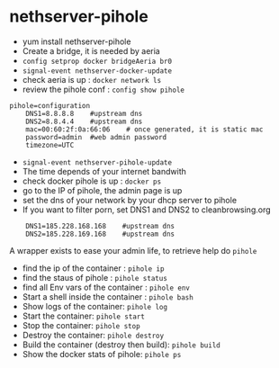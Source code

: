 # nethserver-pihole

- yum install nethserver-pihole
- Create a bridge, it is needed by aeria
- `config setprop docker bridgeAeria br0`
- `signal-event nethserver-docker-update`
- check aeria is up : `docker network ls`
- review the pihole conf : `config show pihole`
```
pihole=configuration
    DNS1=8.8.8.8    #upstream dns
    DNS2=8.8.4.4    #upstream dns
    mac=00:60:2f:0a:66:06    # once generated, it is static mac
    password=admin  #web admin password
    timezone=UTC
```
- `signal-event nethserver-pihole-update`
- The time depends of your internet bandwith
- check docker pihole is up : `docker ps`
- go to the IP of pihole, the admin page is up
- set the dns of your network by your dhcp server to pihole
- If you want to filter porn, set DNS1 and DNS2 to cleanbrowsing.org

```
    DNS1=185.228.168.168    #upstream dns
    DNS2=185.228.169.168    #upstream dns
```

A wrapper exists to ease your admin life, to retrieve help do `pihole`

- find the ip of the container  : `pihole ip`
- find the staus of pihole : `pihole status`
- find all Env vars of the container : `pihole env`
- Start a shell inside the container : `pihole bash`
- Show logs of the container: `pihole log`
- Start the container: `pihole start`
- Stop the container: `pihole stop`
- Destroy the container: `pihole destroy`
- Build the container (destroy then build): `pihole build`
- Show the docker stats of pihole: `pihole ps`
